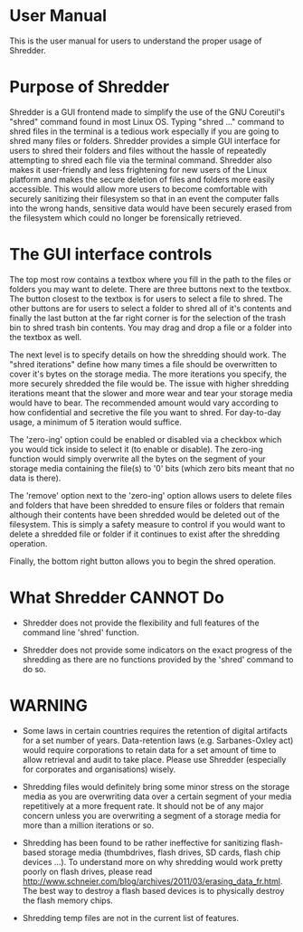 # User Manual #

This is the user manual for users to understand the proper usage of Shredder.


# Purpose of Shredder #

Shredder is a GUI frontend made to simplify the use of the GNU Coreutil's "shred" command found in most Linux OS. Typing "shred ..." command to shred files in the terminal is a tedious work especially if you are going to shred many files or folders. Shredder provides a simple GUI interface for users to shred their folders and files without the hassle of repeatedly attempting to shred each file via the terminal command. Shredder also makes it user-friendly and less frightening for new users of the Linux platform and makes the secure deletion of files and folders more easily accessible. This would allow more users to become comfortable with securely sanitizing their filesystem so that in an event the computer falls into the wrong hands, sensitive data would have been securely erased from the filesystem which could no longer be forensically retrieved.


# The GUI interface controls #

The top most row contains a textbox where you fill in the path to the files or folders you may want to delete. There are three buttons next to the textbox. The button closest to the textbox is for users to select a file to shred. The other buttons are for users to select a folder to shred all of it's contents and finally the last button at the far right corner is for the selection of the trash bin to shred trash bin contents. You may drag and drop a file or a folder into the textbox as well.

The next level is to specify details on how the shredding should work. The "shred iterations" define how many times a file should be overwritten to cover it's bytes on the storage media. The more iterations you specify, the more securely shredded the file would be. The issue with higher shredding iterations meant that the slower and more wear and tear your storage media would have to bear. The recommended amount would vary according to how confidential and secretive the file you want to shred. For day-to-day usage, a minimum of 5 iteration would suffice.

The 'zero-ing' option could be enabled or disabled via a checkbox which you would tick inside to select it (to enable or disable). The zero-ing function would simply overwrite all the bytes on the segment of your storage media containing the file(s) to '0' bits (which zero bits meant that no data is there).

The 'remove' option next to the 'zero-ing' option allows users to delete files and folders that have been shredded to ensure files or folders that remain although their contents have been shredded would be deleted out of the filesystem. This is simply a safety measure to control if you would want to delete a shredded file or folder if it continues to exist after the shredding operation.

Finally, the bottom right button allows you to begin the shred operation.


# What Shredder CANNOT Do #

  * Shredder does not provide the flexibility and full features of the command line 'shred' function.

  * Shredder does not provide some indicators on the exact progress of the shredding as there are no functions provided by the 'shred' command to do so.

# WARNING #

  * Some laws in certain countries requires the retention of digital artifacts for a set number of years. Data-retention laws (e.g. Sarbanes-Oxley act) would require corporations to retain data for a set amount of time to allow retrieval and audit to take place. Please use Shredder (especially for corporates and organisations) wisely.

  * Shredding files would definitely bring some minor stress on the storage media as you are overwriting data over a certain segment of your media repetitively at a more frequent rate. It should not be of any major concern unless you are overwriting a segment of a storage media for more than a million iterations or so.

  * Shredding has been found to be rather ineffective for sanitizing flash-based storage media (thumbdrives, flash drives, SD cards, flash chip devices ...). To understand more on why shredding would work pretty poorly on flash drives, please read http://www.schneier.com/blog/archives/2011/03/erasing_data_fr.html. The best way to destroy a flash based devices is to physically destroy the flash memory chips.

  * Shredding temp files are not in the current list of features.